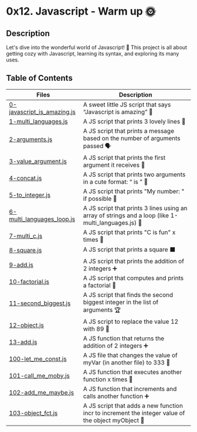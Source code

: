 # 0x12. Javascript - Warm up 🌞

## Description
Let's dive into the wonderful world of Javascript! 🌟 This project is all about getting cozy with Javascript, learning its syntax, and exploring its many uses.

## Table of Contents
Files | Description
----- | -----------
[0-javascript_is_amazing.js](./0-javascript_is_amazing.js) | A sweet little JS script that says “Javascript is amazing” 💖
[1-multi_languages.js](./1-multi_languages.js) | A JS script that prints 3 lovely lines 📝
[2-arguments.js](./2-arguments.js) | A JS script that prints a message based on the number of arguments passed 🗣️
[3-value_argument.js](./3-value_argument.js) | A JS script that prints the first argument it receives 🎁
[4-concat.js](./4-concat.js) | A JS script that prints two arguments in a cute format: “ is ” 🌈
[5-to_integer.js](./5-to_integer.js) | A JS script that prints "My number: <first argument converted to an integer>" if possible 🔢
[6-multi_languages_loop.js](./6-multi_languages_loop.js) | A JS script that prints 3 lines using an array of strings and a loop (like 1-multi_languages.js) 🔄
[7-multi_c.js](./7-multi_c.js) | A JS script that prints "C is fun" x times 🎈
[8-square.js](./8-square.js) | A JS script that prints a square ⬛
[9-add.js](./9-add.js) | A JS script that prints the addition of 2 integers ➕
[10-factorial.js](./10-factorial.js) | A JS script that computes and prints a factorial 🧮
[11-second_biggest.js](./11-second_biggest.js) | A JS script that finds the second biggest integer in the list of arguments 🏆
[12-object.js](./12-object.js) | A JS script to replace the value 12 with 89 🔄
[13-add.js](./13-add.js) | A JS function that returns the addition of 2 integers ➕
[100-let_me_const.js](./100-let_me_const.js) | A JS file that changes the value of myVar (in another file) to 333 🔄
[101-call_me_moby.js](./101-call_me_moby.js) | A JS function that executes another function x times 🔄
[102-add_me_maybe.js](./102-add_me_maybe.js) | A JS function that increments and calls another function ➕
[103-object_fct.js](./103-object_fct.js) | A JS script that adds a new function incr to increment the integer value of the object myObject 🔄
